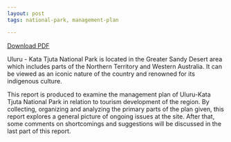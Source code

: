 ```yaml
---
layout: post
tags: national-park, management-plan

---
```


[Download PDF](https://www.dropbox.com/s/c7188ryo32oj9d1/Ulu%E1%B9%9Fu-Kata%20Tju%E1%B9%AFa%20National%20Park%2C%20a%20cultural%20landscape%20in%20Australia.pdf?dl=0)

Uluru - Kata Tjuta National Park is located in the Greater Sandy Desert area which includes parts of the Northern Territory and Western Australia. It can be viewed as an iconic nature of the country and renowned for its indigenous culture. 

This report is produced to examine the management plan of Uluru-Kata Tjuta National Park in relation to tourism development of the region. By collecting, organizing and analyzing the primary parts of the plan given, this report explores a general picture of ongoing issues at the site. After that, some comments on shortcomings and suggestions will be discussed in the last part of this report.
